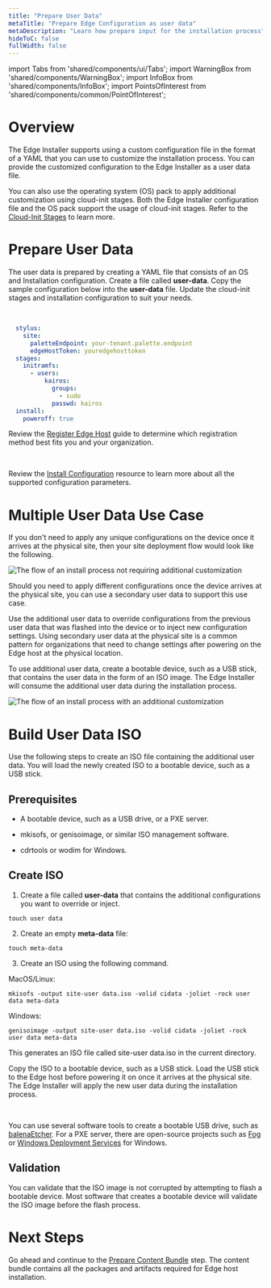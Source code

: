 ```yaml
---
title: "Prepare User Data"
metaTitle: "Prepare Edge Configuration as user data"
metaDescription: "Learn how prepare input for the installation process"
hideToC: false
fullWidth: false
---
```


import Tabs from 'shared/components/ui/Tabs';
import WarningBox from 'shared/components/WarningBox';
import InfoBox from 'shared/components/InfoBox';
import PointsOfInterest from 'shared/components/common/PointOfInterest';

# Overview

The Edge Installer supports using a custom configuration file in the format of a YAML that you can use to customize the installation process. You can provide the customized configuration to the Edge Installer as a user data file. 

You can also use the operating system (OS) pack to apply additional customization using cloud-init stages. Both the Edge Installer configuration file and the OS pack support the usage of cloud-init stages. Refer to the [Cloud-Init Stages](/clusters/edge/edge-configuration/cloud-init) to learn more.

# Prepare User Data

The user data is prepared by creating a YAML file that consists of an OS and Installation configuration. Create a file called **user-data**. Copy the sample configuration below into the **user-data** file. Update the cloud-init stages and installation configuration to suit your needs.

<br />

```yaml
  stylus:
    site:
      paletteEndpoint: your-tenant.palette.endpoint
      edgeHostToken: youredgehosttoken  
  stages:
    initramfs:
      - users:
          kairos:
            groups:
              - sudo
            passwd: kairos
  install:
    poweroff: true
```

Review the [Register Edge Host](/clusters/edge/site-deployment/site-installation/edge-host-registration) guide to determine which registration method best fits you and your organization.

<br />

<InfoBox>

Review the [Install Configuration](/clusters/edge/edge-configuration/installer-reference) resource to learn more about all the supported configuration parameters.

</InfoBox>


# Multiple User Data Use Case

If you don't need to apply any unique configurations on the device once it arrives at the physical site, then your site deployment flow would look like the following.

![The flow of an install process not requiring additional customization](/clusters_site-deployment_prepare-edge-configuration_install-flow.png)

Should you need to apply different configurations once the device arrives at the physical site, you can use a secondary user data to support this use case.

Use the additional user data to override configurations from the previous user data that was flashed into the device or to inject new configuration settings. Using secondary user data at the physical site is a common pattern for organizations that need to change settings after powering on the Edge host at the physical location.

To use additional user data, create a bootable device, such as a USB stick, that contains the user data in the form of an ISO image. The Edge Installer will consume the additional user data during the installation process.

![The flow of an install process with an additional customization](/clusters_site-deployment_prepare-edge-configuration_install-flow-with-more-user-data.png)


# Build User Data ISO

Use the following steps to create an ISO file containing the additional user data. You will load the newly created ISO to a bootable device, such as a USB stick.

## Prerequisites

- A bootable device, such as a USB drive, or a PXE server.

- mkisofs, or genisoimage, or similar ISO management software.

- cdrtools or wodim for Windows.


## Create ISO

1. Create a file called **user-data** that contains the additional configurations you want to override or inject. 
  ```shell
  touch user data
  ```

2. Create an empty **meta-data** file:
  ```shell
  touch meta-data
  ```

3. Create an ISO using the following command.

  MacOS/Linux:
  ```shell
  mkisofs -output site-user data.iso -volid cidata -joliet -rock user data meta-data
  ```

  Windows:
  ```shell
  genisoimage -output site-user data.iso -volid cidata -joliet -rock user data meta-data
  ```

  This generates an ISO file called site-user data.iso in the current directory.


Copy the ISO to a bootable device, such as a USB stick. Load the USB stick to the Edge host before powering it on once it arrives at the physical site. The Edge Installer will apply the new user data during the installation process.

<br />

<InfoBox>

You can use several software tools to create a bootable USB drive, such as [balenaEtcher](https://www.balena.io/etcher). For a PXE server, there are open-source projects such as [Fog](https://fogproject.org/download) or [Windows Deployment Services](https://learn.microsoft.com/en-us/windows/deployment/wds-boot-support) for Windows.

</InfoBox>


## Validation

You can validate that the ISO image is not corrupted by attempting to flash a bootable device. Most software that creates a bootable device will validate the ISO image before the flash process. 


# Next Steps

Go ahead and continue to the [Prepare Content Bundle](/clusters/edge/site-deployment/prepare-content-bundle) step. The content bundle contains all the packages and artifacts required for Edge host installation.